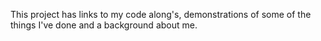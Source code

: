 This project has links to my code along's, demonstrations of some of the things I've done and a background about me.